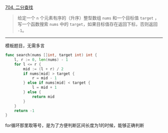 [704. 二分查找](https://leetcode.cn/problems/binary-search/)

> 给定一个 `n` 个元素有序的（升序）整型数组 `nums` 和一个目标值 `target` ，写一个函数搜索 `nums` 中的 `target`，如果目标值存在返回下标，否则返回 `-1`。

---

模板题目，无需多言

```go
func search(nums []int, target int) int {
    l, r := 0, len(nums) - 1
    for l <= r {
        mid := (l + r) / 2
        if nums[mid] > target {
            r = mid - 1
        } else if nums[mid] < target {
            l = mid + 1
        } else {
            return mid
        }
    }
    return -1
}
```

for循环那里取等号，是为了方便判断区间长度为1的时候，能够正确判断
